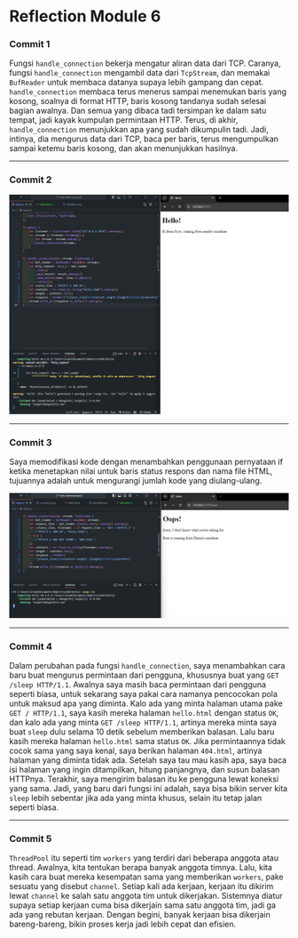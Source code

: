 # Reflection Module 6

### Commit 1

Fungsi `handle_connection` bekerja mengatur aliran data dari TCP. Caranya, fungsi `handle_connection` mengambil data dari `TcpStream`, dan memakai `BufReader` untuk membaca datanya supaya lebih gampang dan cepat. `handle_connection` membaca terus menerus sampai menemukan baris yang kosong, soalnya di format HTTP, baris kosong tandanya sudah selesai bagian awalnya. Dan semua yang dibaca tadi tersimpan ke dalam satu tempat, jadi kayak kumpulan permintaan HTTP. Terus, di akhir, `handle_connection` menunjukkan apa yang sudah dikumpulin tadi. Jadi, intinya, dia mengurus data dari TCP, baca per baris, terus mengumpulkan sampai ketemu baris kosong, dan akan menunjukkan hasilnya.

---

### Commit 2

![Commit 2 screen capture](assets/images/commit2.png)

---

### Commit 3

Saya memodifikasi kode dengan menambahkan penggunaan pernyataan if ketika menetapkan nilai untuk baris status respons dan nama file HTML, tujuannya adalah untuk mengurangi jumlah kode yang diulang-ulang.

![Commit 3 screen capture](assets/images/commit3.png)

---

### Commit 4

Dalam perubahan pada fungsi `handle_connection`, saya menambahkan cara baru buat mengurus permintaan dari pengguna, khususnya buat yang `GET /sleep HTTP/1.1`. Awalnya saya masih baca permintaan dari pengguna seperti biasa, untuk sekarang saya pakai cara namanya pencocokan pola untuk maksud apa yang diminta. Kalo ada yang minta halaman utama pake `GET / HTTP/1.1`, saya kasih mereka halaman `hello.html` dengan status `OK`, dan kalo ada yang minta `GET /sleep HTTP/1.1`, artinya mereka minta saya buat `sleep` dulu selama 10 detik sebelum memberikan balasan. Lalu baru kasih mereka halaman `hello.html` sama status `OK`. Jika permintaannya tidak cocok sama yang saya kenal, saya berikan halaman `404.html`, artinya halaman yang diminta tidak ada. Setelah saya tau mau kasih apa, saya baca isi halaman yang ingin ditampilkan, hitung panjangnya, dan susun balasan HTTPnya. Terakhir, saya mengirim balasan itu ke pengguna lewat koneksi yang sama. Jadi, yang baru dari fungsi ini adalah, saya bisa bikin server kita `sleep` lebih sebentar jika ada yang minta khusus, selain itu tetap jalan seperti biasa.

---

### Commit 5

`ThreadPool` itu seperti tim `workers` yang terdiri dari beberapa anggota atau thread. Awalnya, kita tentukan berapa banyak anggota timnya. Lalu, kita kasih cara buat mereka kesempatan sama yang memberikan `workers`, pake sesuatu yang disebut `channel`. Setiap kali ada kerjaan, kerjaan itu dikirim lewat `channel` ke salah satu anggota tim untuk dikerjakan. Sistemnya diatur supaya setiap kerjaan cuma bisa dikerjain sama satu anggota tim, jadi ga ada yang rebutan kerjaan. Dengan begini, banyak kerjaan bisa dikerjain bareng-bareng, bikin proses kerja jadi lebih cepat dan efisien.
